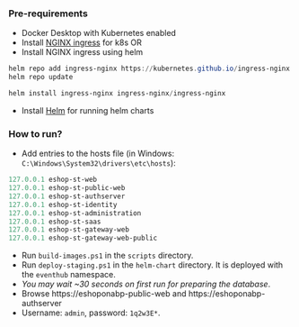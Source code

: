  ### Pre-requirements

* Docker Desktop with Kubernetes enabled
* Install [NGINX ingress](https://kubernetes.github.io/ingress-nginx/deploy/) for k8s
OR
* Install NGINX ingress using helm
```powershell
helm repo add ingress-nginx https://kubernetes.github.io/ingress-nginx
helm repo update

helm install ingress-nginx ingress-nginx/ingress-nginx
```
* Install [Helm](https://helm.sh/docs/intro/install/) for running helm charts


### How to run?

* Add entries to the hosts file (in Windows: `C:\Windows\System32\drivers\etc\hosts`):

````powershell
127.0.0.1 eshop-st-web
127.0.0.1 eshop-st-public-web
127.0.0.1 eshop-st-authserver
127.0.0.1 eshop-st-identity
127.0.0.1 eshop-st-administration
127.0.0.1 eshop-st-saas
127.0.0.1 eshop-st-gateway-web
127.0.0.1 eshop-st-gateway-web-public
````

* Run `build-images.ps1` in the `scripts` directory.
* Run `deploy-staging.ps1` in the `helm-chart` directory. It is deployed with the `eventhub` namespace.
* *You may wait ~30 seconds on first run for preparing the database*.
* Browse https://eshoponabp-public-web and https://eshoponabp-authserver
* Username: `admin`, password: `1q2w3E*`.
